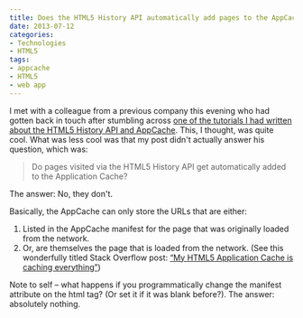 ```yaml
---
title: Does the HTML5 History API automatically add pages to the AppCache?
date: 2013-07-12
categories:
- Technologies
- HTML5
tags:
- appcache
- HTML5
- web app
---
```

I met with a colleague from a previous company this evening who had gotten back in touch after stumbling across [one of the tutorials I had written about the HTML5 History API and AppCache](http://labs.ft.com/2013/04/offline-html5-history-api/). This, I thought, was quite cool. What was less cool was that my post didn't actually answer his question, which was:

> Do pages visited via the HTML5 History API get automatically added to the Application Cache?

The answer: No, they don't.

Basically, the AppCache can only store the URLs that are either:

1. Listed in the AppCache manifest for the page that was originally loaded from the network.
1. Or, are themselves the page that is loaded from the network. (See this wonderfully titled Stack Overflow post: [“My HTML5 Application Cache is caching everything”](http://stackoverflow.com/questions/9287044/my-html5-application-cache-manifest-is-caching-everything))

Note to self – what happens if you programmatically change the manifest attribute on the html tag? (Or set it if it was blank before?). The answer: absolutely nothing.

